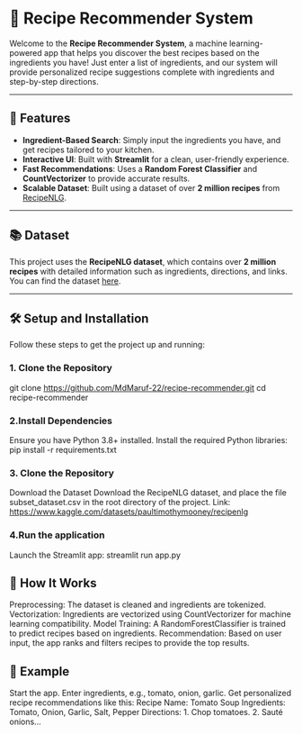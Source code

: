 # 🍳 Recipe Recommender System  

Welcome to the **Recipe Recommender System**, a machine learning-powered app that helps you discover the best recipes based on the ingredients you have! Just enter a list of ingredients, and our system will provide personalized recipe suggestions complete with ingredients and step-by-step directions.

---

## 🌟 Features

- **Ingredient-Based Search**: Simply input the ingredients you have, and get recipes tailored to your kitchen.
- **Interactive UI**: Built with **Streamlit** for a clean, user-friendly experience.
- **Fast Recommendations**: Uses a **Random Forest Classifier** and **CountVectorizer** to provide accurate results.
- **Scalable Dataset**: Built using a dataset of over **2 million recipes** from [RecipeNLG](https://www.kaggle.com/datasets/paultimothymooney/recipenlg).

---

## 📚 Dataset

This project uses the **RecipeNLG dataset**, which contains over **2 million recipes** with detailed information such as ingredients, directions, and links. You can find the dataset [here](https://www.kaggle.com/datasets/paultimothymooney/recipenlg).

---

## 🛠️ Setup and Installation

Follow these steps to get the project up and running:

### 1. Clone the Repository
git clone https://github.com/MdMaruf-22/recipe-recommender.git
cd recipe-recommender
### 2.Install Dependencies
Ensure you have Python 3.8+ installed. Install the required Python libraries:
pip install -r requirements.txt
### 3. Clone the Repository
 Download the Dataset
 Download the RecipeNLG dataset, and place the file subset_dataset.csv in the root directory of the project.
 Link: https://www.kaggle.com/datasets/paultimothymooney/recipenlg
### 4.Run the application
Launch the Streamlit app:
streamlit run app.py

## 🧪 How It Works
Preprocessing: The dataset is cleaned and ingredients are tokenized.
Vectorization: Ingredients are vectorized using CountVectorizer for machine learning compatibility.
Model Training: A RandomForestClassifier is trained to predict recipes based on ingredients.
Recommendation: Based on user input, the app ranks and filters recipes to provide the top results.

## 🌟 Example
Start the app.
Enter ingredients, e.g., tomato, onion, garlic.
Get personalized recipe recommendations like this:
Recipe Name: Tomato Soup
Ingredients: Tomato, Onion, Garlic, Salt, Pepper
Directions: 1. Chop tomatoes. 2. Sauté onions...

